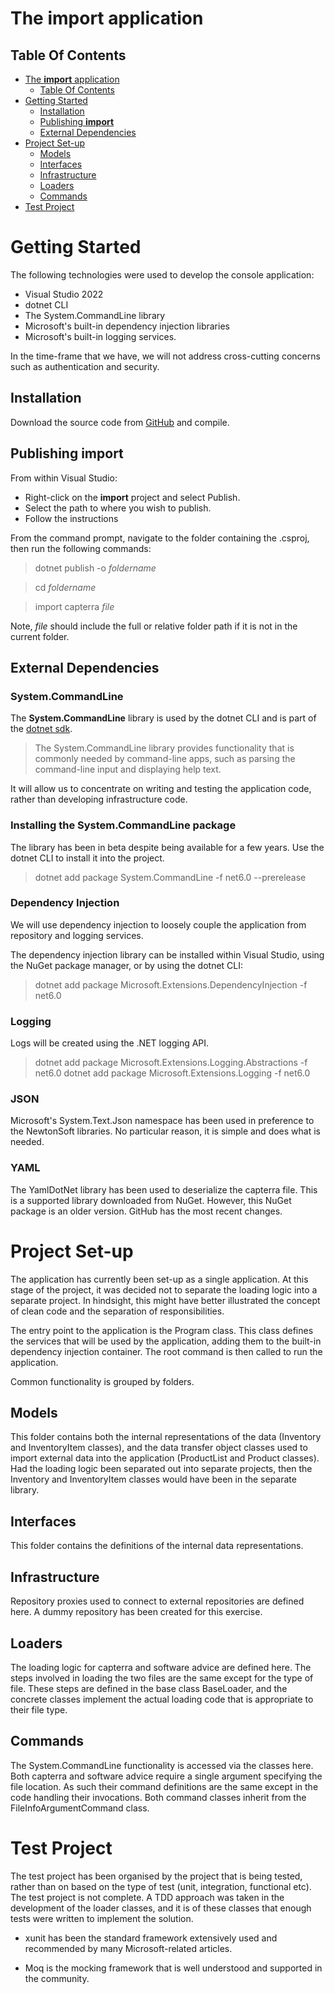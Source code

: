 # The **import**  application


## Table Of Contents
- [The __import__ application](#the-import-application)
  * [Table Of Contents](#table-of-contents)
- [Getting Started](#getting-started)
  * [Installation](#installation)
  * [Publishing __import__](#publishing-import)
  * [External Dependencies](#external-dependencies)
- [Project Set-up](#project-set-up)
    * [Models](#models)
    * [Interfaces](#interfaces)
    * [Infrastructure](#infrastructure)
    * [Loaders](#loaders)
    * [Commands](#commands)
- [Test Project](#test-project)

# Getting Started

The following technologies were used to develop the console application:

* Visual Studio 2022
* dotnet CLI
* The System.CommandLine library
* Microsoft's built-in dependency injection libraries
* Microsoft's built-in logging services.

In the time-frame that we have, we will not address cross-cutting concerns such as authentication and security.

## Installation

Download the source code from [GitHub](https://github.com/AndrewNnando/Gartner) and compile.


## Publishing __import__

From within Visual Studio:

* Right-click on the **import** project and select Publish.
* Select the path to where you wish to publish.
* Follow the instructions

From the command prompt, navigate to the folder containing the .csproj, then run the following commands:

>dotnet publish -o _foldername_

>cd _foldername_

>import capterra _file_


Note, _file_ should include the full or relative folder path if it is not in the current folder.

## External Dependencies 

### System.CommandLine

The **System.CommandLine** library is used by the dotnet CLI and is part of the [dotnet sdk](https://github.com/dotnet/sdk). 

>The System.CommandLine library provides functionality that is commonly needed by command-line apps, such as parsing the command-line input and displaying help text.

It will allow us to concentrate on writing and testing the application code, rather than developing infrastructure code.

### Installing the **System.CommandLine** package
The library has been in beta despite being available for a few years. Use the dotnet CLI to install it into the project.

>dotnet add package System.CommandLine -f net6.0 --prerelease

### Dependency Injection

We will use dependency injection to loosely couple the application from  repository and logging services. 

The dependency injection library can be installed within Visual Studio, using the NuGet package manager, or by using the dotnet CLI:

>dotnet add package Microsoft.Extensions.DependencyInjection -f net6.0

### Logging

Logs will be created using the .NET logging API. 

>dotnet add package Microsoft.Extensions.Logging.Abstractions -f net6.0
>dotnet add package Microsoft.Extensions.Logging -f net6.0

### JSON
Microsoft's System.Text.Json namespace has been used in preference to the NewtonSoft libraries. No particular reason, it is simple and does what is needed.

### YAML
The YamlDotNet library has been used to deserialize the capterra file. This is a supported library downloaded from NuGet. However, this NuGet package is an older version. GitHub has the most recent changes.

# Project Set-up

The application has currently been set-up as a single application. At this stage of the project, it was decided not to separate the loading logic into a separate project. In hindsight, this might have better illustrated the concept of clean code and the separation of responsibilities.

The entry point to the application is the Program class. This class defines the services that will be used by the application, adding them to the built-in dependency injection container. The root command is then called to run the application. 

Common functionality is grouped by folders.

## Models

This folder contains both the internal representations of the data (Inventory and InventoryItem classes), and the data transfer object classes used to import external data into the application (ProductList and Product classes). Had the loading logic been separated out into separate projects, then the Inventory and InventoryItem classes would have been in the separate library.

## Interfaces

This folder contains the definitions of the internal data representations.

## Infrastructure

Repository proxies used to connect to external repositories are defined here. A dummy repository has been created for this exercise.

## Loaders

The loading logic for capterra and software advice are defined here. The steps involved in loading the two files are the same except for the type of file. These steps are defined in the base class BaseLoader, and the concrete classes implement the actual loading code that is appropriate to their file type.

## Commands

The System.CommandLine functionality is accessed via the classes here. Both capterra and software advice require a single argument specifying the file  location. As such their command definitions are the same except in the code handling their invocations. Both command classes inherit from the FileInfoArgumentCommand class.



# Test Project

The test project has been organised by the project that is being tested, rather than on based on the type of test (unit, integration, functional etc). The test project is not complete. A TDD approach was taken in the development of the loader classes, and it is of these classes that enough tests were written to implement the solution.

* xunit has been the standard framework extensively used and recommended by many Microsoft-related articles.

* Moq is the mocking framework that is well understood and supported in the community.
